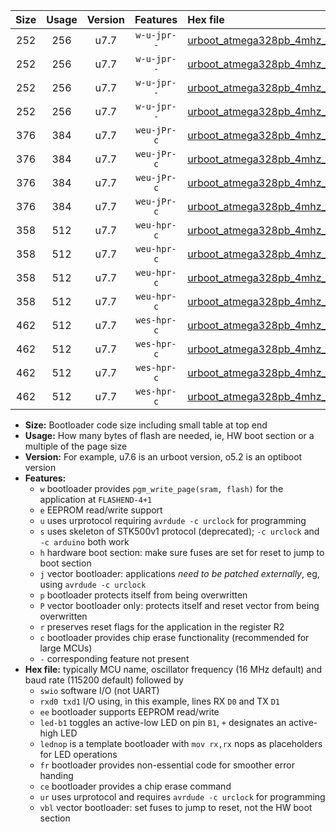 |Size|Usage|Version|Features|Hex file|
|:-:|:-:|:-:|:-:|:--|
|252|256|u7.7|`w-u-jpr--`|[urboot_atmega328pb_4mhz_57600bps_swio_rxb4_txb3_led+b5_ur_vbl.hex](https://raw.githubusercontent.com/stefanrueger/urboot.hex/main/mcus/atmega328pb/fcpu_4mhz/57600_bps/urboot_atmega328pb_4mhz_57600bps_swio_rxb4_txb3_led+b5_ur_vbl.hex)|
|252|256|u7.7|`w-u-jpr--`|[urboot_atmega328pb_4mhz_57600bps_swio_rxb4_txb3_lednop_ur_vbl.hex](https://raw.githubusercontent.com/stefanrueger/urboot.hex/main/mcus/atmega328pb/fcpu_4mhz/57600_bps/urboot_atmega328pb_4mhz_57600bps_swio_rxb4_txb3_lednop_ur_vbl.hex)|
|252|256|u7.7|`w-u-jpr--`|[urboot_atmega328pb_4mhz_57600bps_swio_rxd0_txd1_led+b5_ur_vbl.hex](https://raw.githubusercontent.com/stefanrueger/urboot.hex/main/mcus/atmega328pb/fcpu_4mhz/57600_bps/urboot_atmega328pb_4mhz_57600bps_swio_rxd0_txd1_led+b5_ur_vbl.hex)|
|252|256|u7.7|`w-u-jpr--`|[urboot_atmega328pb_4mhz_57600bps_swio_rxd0_txd1_lednop_ur_vbl.hex](https://raw.githubusercontent.com/stefanrueger/urboot.hex/main/mcus/atmega328pb/fcpu_4mhz/57600_bps/urboot_atmega328pb_4mhz_57600bps_swio_rxd0_txd1_lednop_ur_vbl.hex)|
|376|384|u7.7|`weu-jPr-c`|[urboot_atmega328pb_4mhz_57600bps_swio_rxb4_txb3_ee_led+b5_fr_ce_ur_vbl.hex](https://raw.githubusercontent.com/stefanrueger/urboot.hex/main/mcus/atmega328pb/fcpu_4mhz/57600_bps/urboot_atmega328pb_4mhz_57600bps_swio_rxb4_txb3_ee_led+b5_fr_ce_ur_vbl.hex)|
|376|384|u7.7|`weu-jPr-c`|[urboot_atmega328pb_4mhz_57600bps_swio_rxb4_txb3_ee_lednop_fr_ce_ur_vbl.hex](https://raw.githubusercontent.com/stefanrueger/urboot.hex/main/mcus/atmega328pb/fcpu_4mhz/57600_bps/urboot_atmega328pb_4mhz_57600bps_swio_rxb4_txb3_ee_lednop_fr_ce_ur_vbl.hex)|
|376|384|u7.7|`weu-jPr-c`|[urboot_atmega328pb_4mhz_57600bps_swio_rxd0_txd1_ee_led+b5_fr_ce_ur_vbl.hex](https://raw.githubusercontent.com/stefanrueger/urboot.hex/main/mcus/atmega328pb/fcpu_4mhz/57600_bps/urboot_atmega328pb_4mhz_57600bps_swio_rxd0_txd1_ee_led+b5_fr_ce_ur_vbl.hex)|
|376|384|u7.7|`weu-jPr-c`|[urboot_atmega328pb_4mhz_57600bps_swio_rxd0_txd1_ee_lednop_fr_ce_ur_vbl.hex](https://raw.githubusercontent.com/stefanrueger/urboot.hex/main/mcus/atmega328pb/fcpu_4mhz/57600_bps/urboot_atmega328pb_4mhz_57600bps_swio_rxd0_txd1_ee_lednop_fr_ce_ur_vbl.hex)|
|358|512|u7.7|`weu-hpr-c`|[urboot_atmega328pb_4mhz_57600bps_swio_rxb4_txb3_ee_led+b5_fr_ce_ur.hex](https://raw.githubusercontent.com/stefanrueger/urboot.hex/main/mcus/atmega328pb/fcpu_4mhz/57600_bps/urboot_atmega328pb_4mhz_57600bps_swio_rxb4_txb3_ee_led+b5_fr_ce_ur.hex)|
|358|512|u7.7|`weu-hpr-c`|[urboot_atmega328pb_4mhz_57600bps_swio_rxb4_txb3_ee_lednop_fr_ce_ur.hex](https://raw.githubusercontent.com/stefanrueger/urboot.hex/main/mcus/atmega328pb/fcpu_4mhz/57600_bps/urboot_atmega328pb_4mhz_57600bps_swio_rxb4_txb3_ee_lednop_fr_ce_ur.hex)|
|358|512|u7.7|`weu-hpr-c`|[urboot_atmega328pb_4mhz_57600bps_swio_rxd0_txd1_ee_led+b5_fr_ce_ur.hex](https://raw.githubusercontent.com/stefanrueger/urboot.hex/main/mcus/atmega328pb/fcpu_4mhz/57600_bps/urboot_atmega328pb_4mhz_57600bps_swio_rxd0_txd1_ee_led+b5_fr_ce_ur.hex)|
|358|512|u7.7|`weu-hpr-c`|[urboot_atmega328pb_4mhz_57600bps_swio_rxd0_txd1_ee_lednop_fr_ce_ur.hex](https://raw.githubusercontent.com/stefanrueger/urboot.hex/main/mcus/atmega328pb/fcpu_4mhz/57600_bps/urboot_atmega328pb_4mhz_57600bps_swio_rxd0_txd1_ee_lednop_fr_ce_ur.hex)|
|462|512|u7.7|`wes-hpr-c`|[urboot_atmega328pb_4mhz_57600bps_swio_rxb4_txb3_ee_led+b5_fr_ce.hex](https://raw.githubusercontent.com/stefanrueger/urboot.hex/main/mcus/atmega328pb/fcpu_4mhz/57600_bps/urboot_atmega328pb_4mhz_57600bps_swio_rxb4_txb3_ee_led+b5_fr_ce.hex)|
|462|512|u7.7|`wes-hpr-c`|[urboot_atmega328pb_4mhz_57600bps_swio_rxb4_txb3_ee_lednop_fr_ce.hex](https://raw.githubusercontent.com/stefanrueger/urboot.hex/main/mcus/atmega328pb/fcpu_4mhz/57600_bps/urboot_atmega328pb_4mhz_57600bps_swio_rxb4_txb3_ee_lednop_fr_ce.hex)|
|462|512|u7.7|`wes-hpr-c`|[urboot_atmega328pb_4mhz_57600bps_swio_rxd0_txd1_ee_led+b5_fr_ce.hex](https://raw.githubusercontent.com/stefanrueger/urboot.hex/main/mcus/atmega328pb/fcpu_4mhz/57600_bps/urboot_atmega328pb_4mhz_57600bps_swio_rxd0_txd1_ee_led+b5_fr_ce.hex)|
|462|512|u7.7|`wes-hpr-c`|[urboot_atmega328pb_4mhz_57600bps_swio_rxd0_txd1_ee_lednop_fr_ce.hex](https://raw.githubusercontent.com/stefanrueger/urboot.hex/main/mcus/atmega328pb/fcpu_4mhz/57600_bps/urboot_atmega328pb_4mhz_57600bps_swio_rxd0_txd1_ee_lednop_fr_ce.hex)|

- **Size:** Bootloader code size including small table at top end
- **Usage:** How many bytes of flash are needed, ie, HW boot section or a multiple of the page size
- **Version:** For example, u7.6 is an urboot version, o5.2 is an optiboot version
- **Features:**
  + `w` bootloader provides `pgm_write_page(sram, flash)` for the application at `FLASHEND-4+1`
  + `e` EEPROM read/write support
  + `u` uses urprotocol requiring `avrdude -c urclock` for programming
  + `s` uses skeleton of STK500v1 protocol (deprecated); `-c urclock` and `-c arduino` both work
  + `h` hardware boot section: make sure fuses are set for reset to jump to boot section
  + `j` vector bootloader: applications *need to be patched externally*, eg, using `avrdude -c urclock`
  + `p` bootloader protects itself from being overwritten
  + `P` vector bootloader only: protects itself and reset vector from being overwritten
  + `r` preserves reset flags for the application in the register R2
  + `c` bootloader provides chip erase functionality (recommended for large MCUs)
  + `-` corresponding feature not present
- **Hex file:** typically MCU name, oscillator frequency (16 MHz default) and baud rate (115200 default) followed by
  + `swio` software I/O (not UART)
  + `rxd0 txd1` I/O using, in this example, lines RX `D0` and TX `D1`
  + `ee` bootloader supports EEPROM read/write
  + `led-b1` toggles an active-low LED on pin `B1`, `+` designates an active-high LED
  + `lednop` is a template bootloader with `mov rx,rx` nops as placeholders for LED operations
  + `fr` bootloader provides non-essential code for smoother error handing
  + `ce` bootloader provides a chip erase command
  + `ur` uses urprotocol and requires `avrdude -c urclock` for programming
  + `vbl` vector bootloader: set fuses to jump to reset, not the HW boot section

